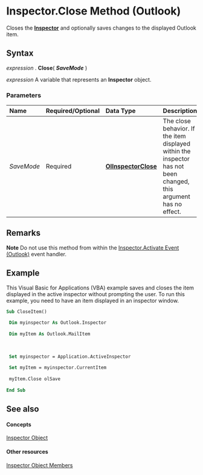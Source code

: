 
# Inspector.Close Method (Outlook)

Closes the  **[Inspector](d7384756-669c-0549-1032-c3b864187994.md)** and optionally saves changes to the displayed Outlook item.


## Syntax

 _expression_ . **Close**( **_SaveMode_** )

 _expression_ A variable that represents an **Inspector** object.


### Parameters



|**Name**|**Required/Optional**|**Data Type**|**Description**|
|:-----|:-----|:-----|:-----|
| _SaveMode_|Required| **[OlInspectorClose](96df6281-7281-dae3-c088-74e512b381c8.md)**|The close behavior. If the item displayed within the inspector has not been changed, this argument has no effect.|

## Remarks


 **Note**  Do not use this method from within the [Inspector.Activate Event (Outlook)](5a1021ab-9a55-b039-8c13-d75c9fdb45fe.md) event handler.


## Example

This Visual Basic for Applications (VBA) example saves and closes the item displayed in the active inspector without prompting the user. To run this example, you need to have an item displayed in an inspector window.


```vb
Sub CloseItem() 
 
 Dim myinspector As Outlook.Inspector 
 
 Dim myItem As Outlook.MailItem 
 
 
 
 Set myinspector = Application.ActiveInspector 
 
 Set myItem = myinspector.CurrentItem 
 
 myItem.Close olSave 
 
End Sub
```


## See also


#### Concepts


[Inspector Object](d7384756-669c-0549-1032-c3b864187994.md)
#### Other resources


[Inspector Object Members](acd3e13f-4727-7966-d2a5-a95e4528425c.md)
